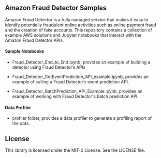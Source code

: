 ## Amazon Fraud Detector Samples 


Amazon Fraud Detector is a fully managed service that makes it easy to identify potentially fraudulent online activities such as online payment fraud and the creation of fake accounts. This repository contains a collection of example AWS solutions and Jupyter notebooks that interact with the Amazon Fraud Detector APIs.  

#### Sample Notebooks

- Fraud_Detector_End_to_End.ipynb, provides an example of building a detector using Fraud Detector’s APIs  
  
- Fraud_Detector_GetEventPrediction_API_example.ipynb, provides an example of calling a Fraud Detector’s event prediction API.  

- Fraud_Detector_BatchPrediction_API_Example.ipynb, provides an example of working with Fraud Detector's batch prediction API.

#### Data Profiler

- profiler folder, provides a data profiler to generate a profiling report of the data. 


## License

This library is licensed under the MIT-0 License. See the LICENSE file.


